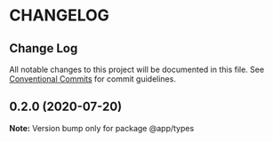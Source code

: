 # CHANGELOG

## Change Log

All notable changes to this project will be documented in this file. See [Conventional Commits](https://conventionalcommits.org) for commit guidelines.

## 0.2.0 \(2020-07-20\)

**Note:** Version bump only for package @app/types


